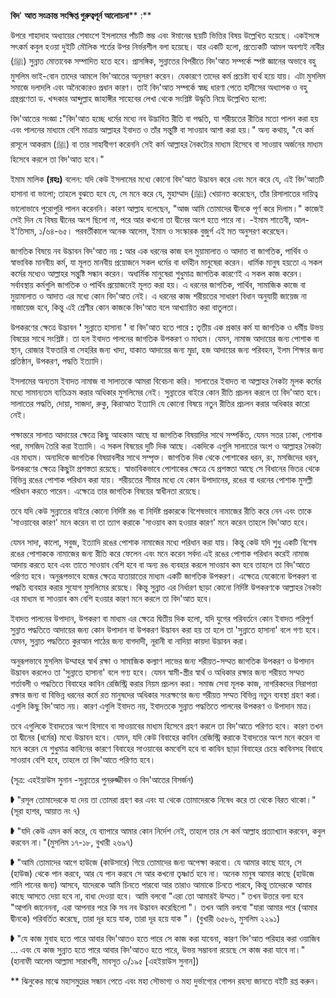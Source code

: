 
**বিদ**&#39; **আত সংক্রান্ত সংক্ষিপ্ত গুরুত্বপূর্ন আলোচনা**** :**

উপরে শাহাদাহ অধ্যায়ের শেষাংশে ইসলামের পাঁচটি স্তম্ভ এবং ঈমানের ছয়টি ভিত্তির বিষয় উল্লেখিত হয়েছে। একইসঙ্গে সৎকর্ম কবুল হওয়া দুইটি মৌলিক শর্তের উপর নির্ভরশীল বলা হয়েছে। যার একটি হলো, প্রত্যেকটি আমল অবশ্যই নাবীর (ﷺ) সুন্নাত মোতাবেক সম্পাদিত হতে হবে। প্রাসঙ্গিক, সুন্নাতের বিপরীতে বিদ&#39;আত সম্পর্কে স্পষ্ট জ্ঞানের অভাবে বহু মুসলিম ভাই-বোন তাদের আমলে বিদ&#39;আতের অনুসরণ করেন। যেকারণে তাদের কর্ম প্রচেষ্টা ব্যর্থ হয়ে যায়। এটা মুসলিম সমাজে দলাদলি এবং অনৈক্যেরও প্রধান কারণ। তাই বিদ&#39;আত সম্পর্কে স্বচ্ছ ধারণা পেতে হাদীসের অধ্যাপক ও বহু গ্রন্থপ্রণেতা ড. খন্দকার আব্দুল্লাহ জাহাঙ্গীর সাহেবের লেখা থেকে সংশ্লিষ্ট উদ্ধৃতি নিম্নে উল্লেখিত হলো:

বিদ&#39;আতের সংজ্ঞা **:**&quot;বিদ&#39;আত হচ্ছে ধর্মের মধ্যে নব উদ্ভাবিত রীতি বা পদ্ধতি, যা শরীয়তের রীতির মতো পালন করা হয় এবং পালনের মাধ্যমে বেশি মাত্রায় আল্লাহর ইবাদত ও তাঁর সন্তুষ্টি বা সাওয়াব আশা করা হয়।&quot; অন্য কথায়, &quot;যে কর্ম রাসূলে আকরাম (ﷺ) বা তার সাহাবীগণ করেননি সেই কর্ম আল্লাহর নৈকট্যের মাধ্যম হিসেবে বা সাওয়াব অর্জনের মাধ্যম হিসেবে করলে তা বিদ&#39;আত হবে।&quot;

ইমাম মালিক **(**রহঃ**)** বলেন: যদি কেউ ইসলামের মধ্যে কোনো বিদ&#39;আত উদ্ভাবন করে এবং মনে করে যে, এই বিদ&#39;আতটি হাসানা বা ভালো; তাহলে বুঝতে হবে যে, সে মনে করে যে, মুহাম্মাদ (ﷺ) খেয়ানত করেছেন, তাঁর রিসালাতের দায়িত্ব ভালোভাবে পুরোপুরি পালন করেননি। কারণ আল্লাহ বলেছেন, &quot;আজ আমি তোমাদের দ্বীনকে পূর্ণ করে দিলাম।&quot; কাজেই সেই দিন যে বিষয় দ্বীনের অংশ ছিলো না, পরে আর কখনো তা দ্বীনের অংশ হতে পারে না। -ইমাম শাতেবী, আল-ই&#39;তিসাম, ১/৬৪-৬৫। পরবর্তীকালে অনেক আলেম, ইমাম ও সংস্কারক বুজুর্গ এই মত অনুসরণ করেছেন।

জাগতিক বিষয়ে নব উদ্ভাবন বিদ&#39;আত নয় **:** আর এক ধরনের কাজ হল মুয়ামালাত ও আদাত বা জাগতিক, পার্থিব ও স্বাভাবিক মানবীয় কর্ম, যা মূলত মানবীয় প্রয়োজনে সকল ধর্মের বা ধর্মহীন মানুষেরা করেন। ধার্মিক মানুষ হয়তো এ সকল কর্মের মধ্যেও আল্লাহর সন্তুষ্টি সন্ধান করেন। অধার্মিক মানুষেরা শুধুমাত্র জাগতিক কারণেই এ সকল কাজ করেন। সর্বাবস্থায় কর্মগুলি জাগতিক ও পার্থিব প্রয়োজনেই মূলত করা হয়। এ ধরনের জাগতিক, পার্থিব, সামাজিক কাজে বা মুয়ামালাত ও আদাত এর মধ্যে কোন বিদ&#39;আত নেই। এ ধরনের কাজ শরীয়তের সাধারণ বিধান অনুযায়ী জায়েজ না নাজায়েজ হবে, কিন্তু এই শ্রেণীর কোন কাজকে বিদ&#39;আত বলে আখ্যায়িত করা বাতুলতা।

উপকরণের ক্ষেত্রে উদ্ভাবন **&#39;** সুন্নাতে হাসানা **&#39;** বা বিদ&#39;আত হতে পারে **:** তৃতীয় এক প্রকার কর্ম যা জাগতিক ও ধর্মীয় উভয় বিষয়ের সাথে সংশ্লিষ্ট। তা হল ইবাদত পালনের জাগতিক উপকরণ ও মাধ্যম। যেমন, নামাজ আদায়ের জন্য পোশাক বা স্থান, রোজার ইফতারি বা সেহরির জন্য খাদ্য, যাকাত আদায়ের জন্য মুদ্রা, হজ আদায়ের জন্য পরিবহন, ইলম শিক্ষার জন্য প্রতিষ্ঠান, উপকরণ, পদ্ধতি ইত্যাদি।

ইসলামের অন্যতম ইবাদত নামাজ বা সালাতকে আমরা বিবেচনা করি। সালাতের ইবাদত বা আল্লাহর নৈকট্য মূলক কর্মের মধ্যে সামান্যতম ব্যতিক্রম করার অধিকার মুসলিমের নেই। সুন্নাতের বাইরে কোন রীতি প্রচলন করলে তা বিদ&#39;আত হবে। সালাতের পদ্ধতি, দোয়া, সাজদা, রুকু, কিরাআত ইত্যাদি যে কোনো বিষয়ে নতুন রীতির প্রচলন করার অধিকার কারো নেই।

পক্ষান্তরে সালাত আদায়ের ক্ষেত্রে কিছু আহকাম আছে যা জাগতিক বিষয়াদির সাথে সম্পর্কিত, যেমন সতর ঢাকা, পোশাক পরা, মসজিদ তৈরি করা ইত্যাদি। এ সকল বিষয়ের দুটি দিক আছে। একদিকে এগুলি সালাতের অংশ ও আল্লাহর নৈকট্য এর মাধ্যম। অন্যদিকে জাগতিক বিষয়াবলীর সাথে সম্পৃক্ত। জাগতিক দিক থেকে পোশাকের ধরন, রং, মসজিদের ধরন, উপকরণের ক্ষেত্রে কিছুটা প্রশস্ততা রয়েছে। স্বাভাবিকভাবে পোশাকের ক্ষেত্রে যে প্রশস্ততা আছে সে বিধানের ভিতর থেকে বিভিন্ন রঙের পোশাক পরিধান করা যায়। শরীয়তের সীমার মধ্যে যে কোন উপাদানের, রঙের বা ধরনের পোশাক মুসল্লী পরিধান করতে পারেন। এক্ষেত্রে তার জাগতিক বিষয়ের স্বাধীনতা রয়েছে।

তবে যদি কেউ সুন্নাতের বাইরে কোনো নির্দিষ্ট রঙ বা নির্দিষ্ট প্রকারকে বিশেষভাবে নামাজের রীতি করে নেন এবং তাকে &#39;সাওয়াবের কারণ&#39; মনে করেন বা তা ত্যাগ করাকে &#39;সাওয়াব কম হওয়ার কারণ&#39; মনে করেন তাহলে বিদ&#39;আত হবে।

যেমন সাদা, কালো, সবুজ, ইত্যাদি রঙের পোশাক নামাজের মধ্যে পরিধান করা যায়। কিন্তু কেউ যদি শুধু একটি বিশেষ রঙের পোশাককে নামাজের জন্য রীতি করে ফেলেন এবং মনে করেন সর্বদা এই রঙের পোশাক পরিধান করেই নামাজ আদায় করতে হবে এবং তাতে সাওয়াব বেশি হবে বা অন্য রঙ ব্যবহার করলে সাওয়াব কম হবে তাহলে তা বিদ&#39;আতে পরিণত হবে। অনুরূপভাবে হজের ক্ষেত্রে যাতায়াতের মাধ্যম একটি জাগতিক উপকরণ। এক্ষেত্রে যেকোনো উপকরণ বা পদ্ধতি ব্যবহার করার সুযোগ মুসলিমের রয়েছে। কিন্তু সুন্নাত এর নির্ধারণ ছাড়া কোনো নির্দিষ্ট উপকরণকে আল্লাহর নৈকট্য এর মাধ্যম বা সাওয়াব কম বেশি হওয়ার কারণ মনে করলে তা বিদ&#39;আত হবে।

ইবাদত পালনের উপাদান, উপকরণ বা মাধ্যম এর ক্ষেত্রে দ্বিতীয় দিক হলো, যদি যুগের পরিবর্তনে কোন ইবাদত পরিপূর্ণ সুন্নাত পদ্ধতিতে আদায়ের জন্য কোন উপাদান বা উপকরণ উদ্ভাবন করা হয় তা হলে তা &#39;সুন্নাতে হাসানা&#39; বলে গণ্য হবে। যেমন, সুন্নাত পদ্ধতিতে কুরআন পাঠের জন্য বাগদাদী, নূরানী বা নাদিয়া কায়দা উদ্ভাবন করা।

অনুরূপভাবে মুসলিম উম্মাহর স্বার্থ রক্ষা ও সামাজিক কল্যাণ লাভের জন্য শরীয়ত-সম্মত জাগতিক উপকরণ ও উপাদান উদ্ভাবন করলেও তা &#39;সুন্নাতে হাসানা&#39; বলে গণ্য হবে। যেমন স্বামী-স্ত্রীর স্বার্থ ও অধিকার রক্ষার জন্য শরীয়ত সম্মত শর্তাবলী ও পদ্ধতিতে বিবাহের কাবিন রেজিস্ট্রি করার নিয়ম প্রচলন করা। সমাজ সেবা মূলক কাজ, নাগরিকদের নিরাপত্তা রক্ষার জন্য বা বিভিন্ন ধরনের কর্মে রত মানুষদের অধিকার সংরক্ষণের জন্য শরীয়ত সম্মত বিভিন্ন নতুন ব্যবস্থা গ্রহণ করা। এগুলি কিছু বিদ&#39;আত নয়। কারণ এগুলি ইবাদত নয়, ইবাদতকে সুন্নাত পদ্ধতিতে পালনের উপকরণ ও উপাদান মাত্র।

তবে এগুলিকে ইবাদতের অংশ হিসাবে বা সাওয়াবের মাধ্যম হিসেবে গ্রহণ করলে তা বিদ&#39;আতে পরিণত হবে। কারণ তখন তা দ্বীনের (ধর্মের) মধ্যে উদ্ভাবন হবে। যেমন, যদি কেউ বিবাহের কাবিন রেজিস্ট্রি করাকে ইবাদতের অংশ মনে করেন বা মনে করেন যে শুধুমাত্র কাবিনের কারণে বিবাহের সাওয়াবের কমবেশি হবে বা কাবিন ছাড়া বিবাহের চেয়ে কাবিনসহ বিবাহে সাওয়াব বেশি হবে, তাহলে তা বিদ&#39;আতে পরিণত হবে।

(সূত্র: এহইয়াউস সুনান -সুন্নাতের পুনরুজ্জীবন ও বিদ&#39;আতের বিসর্জন)

➧ &quot;রসূল তোমাদেরকে যা দেয় তা তোমরা গ্রহণ কর এবং যা থেকে তোমাদেরকে নিষেধ করে তা থেকে বিরত থাকো।&quot;(সূরা হাশর, আয়াত নং ৭)

➧ &quot;যদি কেউ এমন কর্ম করে, যে ব্যাপারে আমার কোন নির্দেশ নেই, তাহলে তার সে কর্ম আল্লাহ প্রত্যাখ্যান করবেন, কবুল করবেন না।&quot;(মুসলিম ১৭-১৮, বুখারী ২৬৯৭)

➧ &quot;আমি তোমাদের আগে হাউজে (কাউসারে) গিয়ে তোমাদের জন্য অপেক্ষা করবো। যে আমার কাছে যাবে, সে (হাউজ) থেকে পান করবে, আর যে পান করবে সে আর কখনো তৃষ্ণার্ত হবে না। অনেক মানুষ আমার কাছে (হাউজে পানি পানের জন্য) আসবে, যাদেরকে আমি চিনতে পারবো আর তারাও আমাকে চিনতে পারবে, কিন্তু তাদেরকে আমার কাছে আসতে দেয়া হবে না, বাধা দেওয়া হবে। আমি বলবো &quot;এরা তো আমারই উম্মত।&quot; তখন উত্তরে বলা হবে &quot;আপনি জানেননা, এরা আপনার পরে কি সব নব উদ্ভাবন করেছিলো &quot;। তখন আমি বলবো &quot;যারা আমার পরে (আমার দ্বীনকে) পরিবর্তিত করেছে, তারা দূর হয়ে যাক, তারা দূর হয়ে যাক &quot;। (বুখারী ৬৫৮৬, মুসলিম ২২৯১)

➧ &quot;যে কাজ মুবাহ হতে পারে আবার বিদ&#39;আতও হতে পারে সে কাজ করা যাবেনা, কারণ বিদ&#39;আত পরিহার করা ওয়াজিব ... এবং যে কাজ সুন্নাত হতে পারে আবার বিদ&#39;আতও হতে পারে, উভয় সম্ভাবনা রয়েছে সে কাজ করা যাবে না।&quot;(হানাফী আলেম আল্লামা সারাখসী, মাবসূত ৩/১৯৫ [এহইয়াউস সুনান])

\*\* ঝিনুকের মাঝে মহাসমুদ্রের সন্ধান পেতে এবং মহা সৌভাগ্য ও মহা দুর্ভাগ্যের গোপন রহস্য জানতে বইটি রপ্ত করুন।
